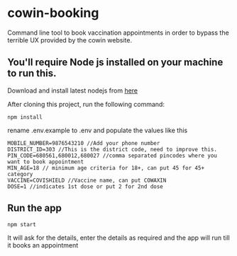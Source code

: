 # cowin-booking
Command line tool to book vaccination appointments in order to bypass the terrible UX provided by the cowin website. 

## You'll require Node js installed on your machine to run this.

Download and install latest nodejs from [here](https://nodejs.org/en/download/)

After cloning this project, run the following command:

```
npm install
```

rename .env.example to .env and populate the values like this

```
MOBILE_NUMBER=9876543210 //Add your phone number
DISTRICT_ID=303 //This is the district code, need to improve this.
PIN_CODE=680561,680012,680027 //comma separated pincodes where you want to book appointment
MIN_AGE=18 // minimum age criteria for 18+, can put 45 for 45+ category
VACCINE=COVISHIELD //Vaccine name, can put COWAXIN
DOSE=1 //indicates 1st dose or put 2 for 2nd dose
```

## Run the app

```
npm start
```

It will ask for the details, enter the details as required and the app will run till it books an appointment
